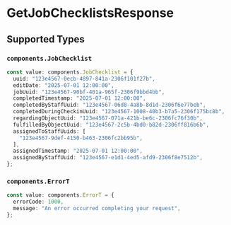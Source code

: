 # GetJobChecklistsResponse


## Supported Types

### `components.JobChecklist`

```typescript
const value: components.JobChecklist = {
  uuid: "123e4567-0ecb-4897-841a-2306f101f27b",
  editDate: "2025-07-01 12:00:00",
  jobUuid: "123e4567-90bf-401a-965f-2306f9bbd4bb",
  completedTimestamp: "2025-07-01 12:00:00",
  completedByStaffUuid: "123e4567-06d8-4a8b-8d1d-2306f6e77beb",
  completedDuringCheckinUuid: "123e4567-1008-40b3-b7a5-2306f175bc8b",
  regardingObjectUuid: "123e4567-071a-421b-be6c-2306fc76f30b",
  fulfilledByObjectUuid: "123e4567-2c5b-4bd0-b82d-2306ff816b6b",
  assignedToStaffUuids: [
    "123e4567-9def-4150-b463-2306fc2bb95b",
  ],
  assignedTimestamp: "2025-07-01 12:00:00",
  assignedByStaffUuid: "123e4567-e1d1-4ed5-afd9-2306f8e7512b",
};
```

### `components.ErrorT`

```typescript
const value: components.ErrorT = {
  errorCode: 1000,
  message: "An error occurred completing your request",
};
```

